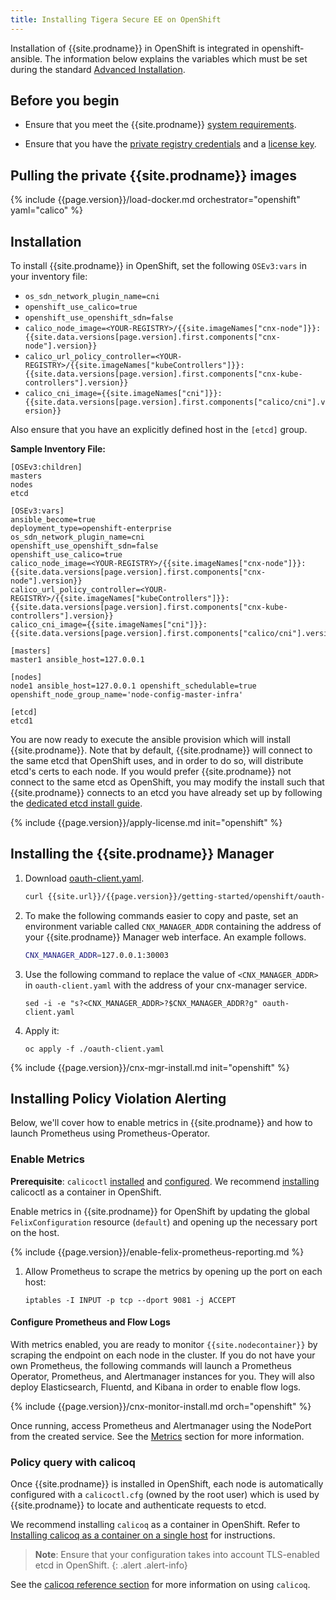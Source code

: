 ```yaml
---
title: Installing Tigera Secure EE on OpenShift
---
```


Installation of {{site.prodname}} in OpenShift is integrated in openshift-ansible.
The information below explains the variables which must be set during the standard
[Advanced Installation](https://docs.openshift.org/latest/install_config/install/advanced_install.html#configuring-cluster-variables).

## Before you begin

- Ensure that you meet the {{site.prodname}} [system requirements](requirements).

- Ensure that you have the [private registry credentials](../../getting-started/#obtain-the-private-registry-credentials)
  and a [license key](../../getting-started/#obtain-a-license-key).

## Pulling the private {{site.prodname}} images

{% include {{page.version}}/load-docker.md orchestrator="openshift" yaml="calico" %}

## Installation

To install {{site.prodname}} in OpenShift, set the following `OSEv3:vars` in your
inventory file:

  - `os_sdn_network_plugin_name=cni`
  - `openshift_use_calico=true`
  - `openshift_use_openshift_sdn=false`
  - `calico_node_image=<YOUR-REGISTRY>/{{site.imageNames["cnx-node"]}}:{{site.data.versions[page.version].first.components["cnx-node"].version}}`
  - `calico_url_policy_controller=<YOUR-REGISTRY>/{{site.imageNames["kubeControllers"]}}:{{site.data.versions[page.version].first.components["cnx-kube-controllers"].version}}`
  - `calico_cni_image={{site.imageNames["cni"]}}:{{site.data.versions[page.version].first.components["calico/cni"].version}}`

Also ensure that you have an explicitly defined host in the `[etcd]` group.

**Sample Inventory File:**

```
[OSEv3:children]
masters
nodes
etcd

[OSEv3:vars]
ansible_become=true
deployment_type=openshift-enterprise
os_sdn_network_plugin_name=cni
openshift_use_openshift_sdn=false
openshift_use_calico=true
calico_node_image=<YOUR-REGISTRY>/{{site.imageNames["cnx-node"]}}:{{site.data.versions[page.version].first.components["cnx-node"].version}}
calico_url_policy_controller=<YOUR-REGISTRY>/{{site.imageNames["kubeControllers"]}}:{{site.data.versions[page.version].first.components["cnx-kube-controllers"].version}}
calico_cni_image={{site.imageNames["cni"]}}:{{site.data.versions[page.version].first.components["calico/cni"].version}}

[masters]
master1 ansible_host=127.0.0.1

[nodes]
node1 ansible_host=127.0.0.1 openshift_schedulable=true openshift_node_group_name='node-config-master-infra'

[etcd]
etcd1
```

You are now ready to execute the ansible provision which will install {{site.prodname}}. Note that by default,
{{site.prodname}} will connect to the same etcd that OpenShift uses, and in order to do so, will distribute etcd's
certs to each node. If you would prefer {{site.prodname}} not connect to the same etcd as OpenShift, you may modify the install
such that {{site.prodname}} connects to an etcd you have already set up by following the [dedicated etcd install guide](dedicated-etcd).

{% include {{page.version}}/apply-license.md init="openshift" %}

## <a name="install-cnx-mgr"></a>Installing the {{site.prodname}} Manager

1. Download [oauth-client.yaml](oauth-client.yaml).

   ```bash
   curl {{site.url}}/{{page.version}}/getting-started/openshift/oauth-client.yaml -O
   ```

1. To make the following commands easier to copy and paste, set an environment variable called
   `CNX_MANAGER_ADDR` containing the address of your {{site.prodname}} Manager web interface.
   An example follows.

   ```bash
   CNX_MANAGER_ADDR=127.0.0.1:30003
   ```

1. Use the following command to replace the value of `<CNX_MANAGER_ADDR>` in `oauth-client.yaml`
   with the address of your cnx-manager service.

   ```shell
   sed -i -e "s?<CNX_MANAGER_ADDR>?$CNX_MANAGER_ADDR?g" oauth-client.yaml
   ```

1. Apply it:

       oc apply -f ./oauth-client.yaml

{% include {{page.version}}/cnx-mgr-install.md init="openshift" %}

## Installing Policy Violation Alerting

Below, we'll cover how to enable metrics in {{site.prodname}} and how to launch Prometheus using Prometheus-Operator.

### Enable Metrics

**Prerequisite**: `calicoctl` [installed](../../usage/calicoctl/install) and [configured](../../usage/calicoctl/configure/). We recommend [installing](../../usage/calicoctl/install#installing-calicoctl-as-a-container-on-a-single-host) calicoctl as a container in OpenShift.

Enable metrics in {{site.prodname}} for OpenShift by updating the global `FelixConfiguration` resource (`default`) and opening up the necessary port on the host.

{% include {{page.version}}/enable-felix-prometheus-reporting.md %}

1. Allow Prometheus to scrape the metrics by opening up the port on each host:

   ```
   iptables -I INPUT -p tcp --dport 9081 -j ACCEPT
   ```

#### Configure Prometheus and Flow Logs

With metrics enabled, you are ready to monitor `{{site.nodecontainer}}` by scraping the endpoint on each node
in the cluster. If you do not have your own Prometheus, the following commands will launch a Prometheus
Operator, Prometheus, and Alertmanager instances for you. They will also deploy Elasticsearch, Fluentd, and
Kibana in order to enable flow logs.

{% include {{page.version}}/cnx-monitor-install.md orch="openshift" %}

Once running, access Prometheus and Alertmanager using the NodePort from the created service.
See the [Metrics](../../usage/metrics/) section for more information.

### Policy query with calicoq

Once {{site.prodname}} is installed in OpenShift, each node is automatically configured with
a `calicoctl.cfg` (owned by the root user) which is used by {{site.prodname}} to locate and authenticate requests to etcd.

We recommend installing `calicoq` as a container in OpenShift. Refer to [Installing calicoq as a container on a single host](../../usage/calicoq/#installing-calicoq-as-a-container-on-a-single-host) for instructions.

> **Note**: Ensure that your configuration takes into account TLS-enabled etcd in OpenShift.
{: .alert .alert-info}

See the [calicoq reference section](../../reference/calicoq/) for more information on using `calicoq`.
